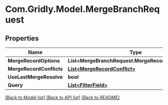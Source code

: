 # Com.Gridly.Model.MergeBranchRequest

## Properties

Name | Type | Description | Notes
------------ | ------------- | ------------- | -------------
**MergeRecordOptions** | **List&lt;MergeBranchRequest.MergeRecordOptionsEnum&gt;** |  | [optional] 
**MergeRecordConflicts** | [**List&lt;MergeRecordConflict&gt;**](MergeRecordConflict.md) |  | [optional] 
**UseLastMergeResolve** | **bool** |  | [optional] 
**Query** | [**List&lt;FilterField&gt;**](FilterField.md) |  | [optional] 

[[Back to Model list]](../README.md#documentation-for-models) [[Back to API list]](../README.md#documentation-for-api-endpoints) [[Back to README]](../README.md)

